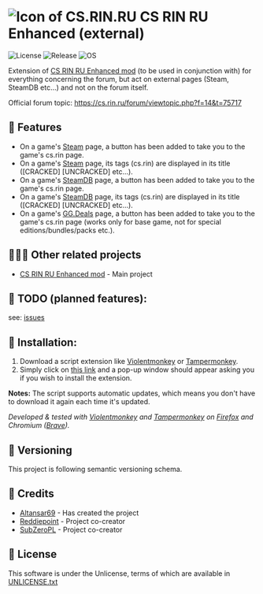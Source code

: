 # ![Icon of CS.RIN.RU](https://i.ibb.co/zXtW7WD/csrinfavicon32.png) CS RIN RU Enhanced (external)
![License](https://img.shields.io/badge/License-UNLICENSE-red) ![Release](https://img.shields.io/github/v/release/Altansar69/CS.RIN.RU-Enhanced-external) ![OS](https://img.shields.io/badge/OS-Windows%2FmacOS%2FLinux-green)

Extension of [CS RIN RU Enhanced mod](https://github.com/SubZeroPL/cs-rin-ru-enhanced-mod) (to be used in conjunction with) for everything concerning the forum, but act on external pages (Steam, SteamDB etc...) and not on the forum itself.

Official forum topic: https://cs.rin.ru/forum/viewtopic.php?f=14&t=75717

## 🔧 Features
- On a game's [Steam](https://store.steampowered.com) page, a button has been added to take you to the game's cs.rin page.
- On a game's [Steam](https://store.steampowered.com) page, its tags (cs.rin) are displayed in its title ([CRACKED] [UNCRACKED] etc...).
- On a game's [SteamDB](https://steamdb.info) page, a button has been added to take you to the game's cs.rin page.
- On a game's [SteamDB](https://steamdb.info) page, its tags (cs.rin) are displayed in its title ([CRACKED] [UNCRACKED] etc...).
- On a game's [GG.Deals](https://gg.deals) page, a button has been added to take you to the game's cs.rin page (works only for base game, not for special editions/bundles/packs etc.).

## 🧑‍🤝‍🧑 Other related projects
- [CS RIN RU Enhanced mod](https://github.com/SubZeroPL/cs-rin-ru-enhanced-mod) - Main project

## 📅 TODO (planned features):
see: [issues](https://github.com/Altansar69/CS.RIN.RU-Enhanced-external/issues)

## 🔨 Installation:
1) Download a script extension like [Violentmonkey](https://violentmonkey.github.io/) or [Tampermonkey](https://www.tampermonkey.net/).
2) Simply click on [this link](https://raw.githubusercontent.com/Altansar69/CS.RIN.RU-Enhanced-external/master/CS-RIN-RU-ENHANCED-external.user.js) and a pop-up window should appear asking you if you wish to install the extension.

**Notes:** The script supports automatic updates, which means you don't have to download it again each time it's updated.

*Developed & tested with [Violentmonkey](https://violentmonkey.github.io/) and [Tampermonkey](https://www.tampermonkey.net/) on [Firefox](https://www.mozilla.org/) and Chromium ([Brave](https://brave.com/)).*

## 🔢 Versioning
This project is following semantic versioning schema.

## 🤝 Credits
- [Altansar69](https://github.com/Altansar69) - Has created the project
- [Reddiepoint](https://github.com/Reddiepoint) - Project co-creator
- [SubZeroPL](https://github.com/SubZeroPL) - Project co-creator

## 📄 License
This software is under the Unlicense, terms of which are available in [UNLICENSE.txt](UNLICENSE.txt])
